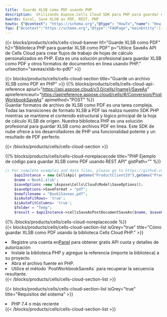 ```yaml
---
title:  Guarde XLSB como PDF usando PHP
description:  Utilizando Aspose.Cells Cloud SDK para PHP para guardar el archivo en formato XLSB como archivo en formato PDF.
kwords: Excel, Save XLSB as PDF, REST, PHP
howto: {"@context": "https://schema.org","@type": "HowTo","name": "How to save XLSB as PDF using the Cells Cloud PHP library.","description": "How to save XLSB as PDF using the Cells Cloud PHP library.","image": {"@type": "ImageObject"},"url": "/php/saveas/xlsb-to-pdf/","step": [{ "@type": "HowToStep","name": "How to save XLSB as PDF using the Cells Cloud PHP library. step 1", "image": {"@type": "ImageObject",},"url": "/php/saveas/xlsb-to-pdf/","text": "Register an account at <a href='https://dashboard.aspose.cloud/'>Dashboard</a> to get free API quota & authorization details",},{ "@type": "HowToStep","name": "How to save XLSB as PDF using the Cells Cloud PHP library. step 1", "image": {"@type": "ImageObject",},"url": "/php/saveas/xlsb-to-pdf/","text": "Install PHP library and add the reference (import the library) to your project.",},{ "@type": "HowToStep","name": "How to save XLSB as PDF using the Cells Cloud PHP library. step 1", "image": {"@type": "ImageObject",},"url": "/php/saveas/xlsb-to-pdf/","text": "Open the source file in PHP.",},{ "@type": "HowToStep","name": "How to save XLSB as PDF using the Cells Cloud PHP library. step 1", "image": {"@type": "ImageObject",},"url": "/php/saveas/xlsb-to-pdf/","text": "Use the `PostWorkbookSaveAs` method to retrieve the resulting stream.",}, ],"supply": {"@type": "HowToSupply","name": "document"},"tool": [{"@type": "HowToTool","name": "phpstorm, Visual Studio Code, Eclipse"},{"@type": "HowToTool","name": "Aspose Cells"}],"totalTime": "PT6M"}
fqa: {"@context":"https://schema.org","@type":"FAQPage","mainEntity":[{"@type":"Question","name":"Why save file as other formats file in C# using REST API?","acceptedAnswer":{"@type":"Answer","text":"Documents are encoded in many ways, and some files may be incompatible with the software you use. To open and read such files, just save them as appropriate file formats.<br/><ol><li>Install .NET SDK and add the reference (import the library) to your project.</li><li>Open the source file in C# using REST API.</li><li>Call the PostWorkbookSaveAsRequest() method, passing an output filename with required extension.</li><li>Get the result of save as a separate file.</li></ol>"}},{"@type":"Question","name":"What file formats can I save as with your C# library?","acceptedAnswer":{"@type":"Answer","text":"We support a variety of file formats for conversion using .NET library, including XLSX, Excel, xls , PDF, CSV, HTML, Markdown, XML, PNG, JPG, TIFF, Json, TXT and many more."}},{"@type":"Question","name":"What is the maximum allowed file size for conversion using this .NET library?","acceptedAnswer":{"@type":"Answer","text":"There are no file size limits for format conversions using .NET library."}}]}
---
```

{{< blocks/products/cells/cells-cloud-banner h1="Guarde XLSB como PDF" h2="Biblioteca PHP para guardar XLSB como PDF" p="Utilice SaveAs API de Cells Cloud para crear flujos de trabajo de hojas de cálculo personalizados en PHP. Esta es una solución profesional para guardar XLSB como PDF y otros formatos de documentos en línea usando PHP." urlsection="saveas/xlsb-to-pdf/" >}}

{{< blocks/products/cells/cells-cloud-section title="Guarde un archivo XLSB como PDF en PHP" >}}
{{% blocks/products/cells/cells-cloud-api-reference apiurl="https://api.aspose.cloud/v3.0/cells/{name}/SaveAs" apireferenceurl="https://apireference.aspose.cloud/cells/#/Conversion/PostWorkbookSaveAs" apimethod="POST" %}}
<br/>
Guardar formatos de archivo de XLSB como PDF es una tarea compleja. Todas las transiciones de formato XLSB a PDF las realiza nuestro SDK PHP mientras se mantiene el contenido estructural y lógico principal de la hoja de cálculo XLSB de origen. Nuestra biblioteca PHP es una solución profesional para guardar XLSB como archivos PDF en línea. Este SDK de nube ofrece a los desarrolladores de PHP una funcionalidad potente y un resultado de PDF perfecto.

{{< /blocks/products/cells/cells-cloud-section >}}

{{% blocks/products/cells/cells-cloud-noreplacecode title="PHP Ejemplo de código para guardar XLSB como PDF usando REST API" gistPath="" %}}
  
```php
// For complete examples and data files, please go to https://github.com/aspose-cells-cloud/aspose-cells-cloud-php/
    $apiInstance = new CellsApi( getenv("ProductClientId"),getenv("ProductClientSecret") );
    $name ='Book1.xlsb';
    $saveOptions =new \Aspose\Cells\Cloud\Model\SaveOptions();
    $saveOptions->SaveFormat = "pdf";
    $newfilename = "Book1Saveas.pdf";
    $isAutoFitRows= 'true';
    $isAutoFitColumns= 'true';
    $folder = "Temp";
    $result = $apiInstance->cellsSaveAsPostDocumentSaveAs($name, $saveOptions, $newfilename,$isAutoFitRows, $isAutoFitColumns, $folder);
```
  
{{% /blocks/products/cells/cells-cloud-noreplacecode %}}
<br/>
{{< blocks/products/cells/cells-cloud-section-list isGrey="true" title="Cómo guardar XLSB como PDF usando la biblioteca Cells Cloud PHP." >}}
<li> Registre una cuenta en<a href="https://dashboard.aspose.cloud/">Panel</a> para obtener gratis API cuota y detalles de autorización</li>
<li>Instale la biblioteca PHP y agregue la referencia (importe la biblioteca) a su proyecto.</li>
<li>Abra el archivo fuente en PHP.</li>
<li>Utilice el método `PostWorkbookSaveAs` para recuperar la secuencia resultante.</li>
{{< /blocks/products/cells/cells-cloud-section-list >}}

{{< blocks/products/cells/cells-cloud-section-list isGrey="true" title="Requisitos del sistema" >}}
<li>PHP 7.4 o más reciente</li>
{{< /blocks/products/cells/cells-cloud-section-list >}}
